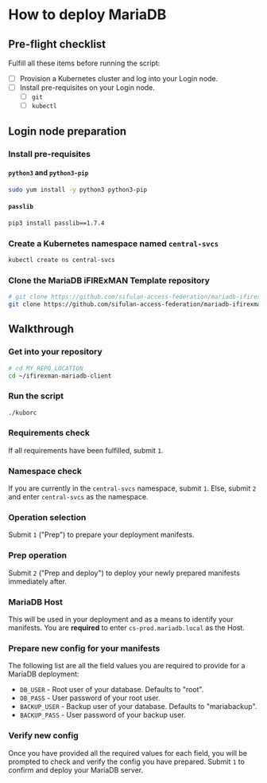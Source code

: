 # How to deploy MariaDB

## Pre-flight checklist
Fulfill all these items before running the script:
- [ ] Provision a Kubernetes cluster and log into your Login node.
- [ ] Install pre-requisites on your Login node.
  - [ ] `git`
  - [ ] `kubectl`

## Login node preparation

### Install pre-requisites

#### `python3` and `python3-pip`
```sh
sudo yum install -y python3 python3-pip
```

#### `passlib`
```sh
pip3 install passlib==1.7.4
```

### Create a Kubernetes namespace named `central-svcs`
```sh
kubectl create ns central-svcs
```

### Clone the MariaDB iFIRExMAN Template repository
```sh
# git clone https://github.com/sifulan-access-federation/mariadb-ifirexman-template.git MY_REPO_NAME
git clone https://github.com/sifulan-access-federation/mariadb-ifirexman-template.git ifirexman-mariadb-client
```

## Walkthrough

### Get into your repository
```sh
# cd MY_REPO_LOCATION
cd ~/ifirexman-mariadb-client
```

### Run the script
```sh
./kuborc
```

### Requirements check
If all requirements have been fulfilled, submit `1`.

### Namespace check
If you are currently in the `central-svcs` namespace, submit `1`. Else, submit `2` and enter `central-svcs` as the namespace.

### Operation selection
Submit `1` ("Prep") to prepare your deployment manifests.

### Prep operation
Submit `2` ("Prep and deploy") to deploy your newly prepared manifests immediately after.

### MariaDB Host
This will be used in your deployment and as a means to identify your manifests. You are **required** to enter `cs-prod.mariadb.local` as the Host.

### Prepare new config for your manifests
The following list are all the field values you are required to provide for a MariaDB deployment:
- `DB_USER` - Root user of your database. Defaults to "root".
- `DB_PASS` - User password of your root user.
- `BACKUP_USER` - Backup user of your database. Defaults to "mariabackup".
- `BACKUP_PASS` - User password of your backup user.

### Verify new config
Once you have provided all the required values for each field, you will be prompted to check and verify the config you have prepared. Submit `1` to confirm and deploy your MariaDB server.